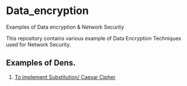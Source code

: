 # Data_encryption
Examples of Data encryption &amp; Network Security

This repository contains various example of Data Encryption Techniques used for Network Security.

## Examples of Dens.

1. [To implement Substitution/ Caesar Cipher](https://colab.research.google.com/drive/1VQ8B-Z1AaSX3T1UcIbCfurLwikRKC54j)
